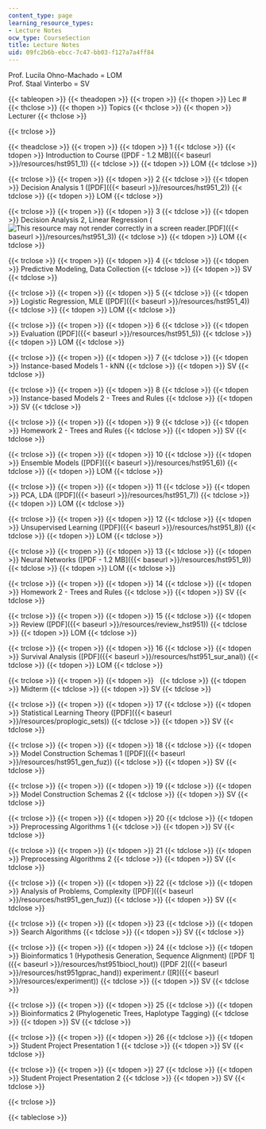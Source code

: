 ```yaml
---
content_type: page
learning_resource_types:
- Lecture Notes
ocw_type: CourseSection
title: Lecture Notes
uid: 09fc2b6b-ebcc-7c47-bb03-f127a7a4ff84
---
```


Prof. Lucila Ohno-Machado = LOM  
Prof. Staal Vinterbo = SV

{{< tableopen >}}
{{< theadopen >}}
{{< tropen >}}
{{< thopen >}}
Lec #
{{< thclose >}}
{{< thopen >}}
Topics
{{< thclose >}}
{{< thopen >}}
Lecturer
{{< thclose >}}

{{< trclose >}}

{{< theadclose >}}
{{< tropen >}}
{{< tdopen >}}
1
{{< tdclose >}}
{{< tdopen >}}
Introduction to Course ([PDF - 1.2 MB]({{< baseurl >}}/resources/hst951_1))
{{< tdclose >}}
{{< tdopen >}}
LOM
{{< tdclose >}}

{{< trclose >}}
{{< tropen >}}
{{< tdopen >}}
2
{{< tdclose >}}
{{< tdopen >}}
Decision Analysis 1 ([PDF]({{< baseurl >}}/resources/hst951_2))
{{< tdclose >}}
{{< tdopen >}}
LOM
{{< tdclose >}}

{{< trclose >}}
{{< tropen >}}
{{< tdopen >}}
3
{{< tdclose >}}
{{< tdopen >}}
Decision Analysis 2, Linear Regression (![This resource may not render correctly in a screen reader.](/images/inacessible.gif)[PDF]({{< baseurl >}}/resources/hst951_3))
{{< tdclose >}}
{{< tdopen >}}
LOM
{{< tdclose >}}

{{< trclose >}}
{{< tropen >}}
{{< tdopen >}}
4
{{< tdclose >}}
{{< tdopen >}}
Predictive Modeling, Data Collection
{{< tdclose >}}
{{< tdopen >}}
SV
{{< tdclose >}}

{{< trclose >}}
{{< tropen >}}
{{< tdopen >}}
5
{{< tdclose >}}
{{< tdopen >}}
Logistic Regression, MLE ([PDF]({{< baseurl >}}/resources/hst951_4))
{{< tdclose >}}
{{< tdopen >}}
LOM
{{< tdclose >}}

{{< trclose >}}
{{< tropen >}}
{{< tdopen >}}
6
{{< tdclose >}}
{{< tdopen >}}
Evaluation ([PDF]({{< baseurl >}}/resources/hst951_5))
{{< tdclose >}}
{{< tdopen >}}
LOM
{{< tdclose >}}

{{< trclose >}}
{{< tropen >}}
{{< tdopen >}}
7
{{< tdclose >}}
{{< tdopen >}}
Instance-based Models 1 - kNN
{{< tdclose >}}
{{< tdopen >}}
SV
{{< tdclose >}}

{{< trclose >}}
{{< tropen >}}
{{< tdopen >}}
8
{{< tdclose >}}
{{< tdopen >}}
Instance-based Models 2 - Trees and Rules
{{< tdclose >}}
{{< tdopen >}}
SV
{{< tdclose >}}

{{< trclose >}}
{{< tropen >}}
{{< tdopen >}}
9
{{< tdclose >}}
{{< tdopen >}}
Homework 2 - Trees and Rules
{{< tdclose >}}
{{< tdopen >}}
SV
{{< tdclose >}}

{{< trclose >}}
{{< tropen >}}
{{< tdopen >}}
10
{{< tdclose >}}
{{< tdopen >}}
Ensemble Models ([PDF]({{< baseurl >}}/resources/hst951_6))
{{< tdclose >}}
{{< tdopen >}}
LOM
{{< tdclose >}}

{{< trclose >}}
{{< tropen >}}
{{< tdopen >}}
11
{{< tdclose >}}
{{< tdopen >}}
PCA, LDA ([PDF]({{< baseurl >}}/resources/hst951_7))
{{< tdclose >}}
{{< tdopen >}}
LOM
{{< tdclose >}}

{{< trclose >}}
{{< tropen >}}
{{< tdopen >}}
12
{{< tdclose >}}
{{< tdopen >}}
Unsupervised Learning ([PDF]({{< baseurl >}}/resources/hst951_8))
{{< tdclose >}}
{{< tdopen >}}
LOM
{{< tdclose >}}

{{< trclose >}}
{{< tropen >}}
{{< tdopen >}}
13
{{< tdclose >}}
{{< tdopen >}}
Neural Networks ([PDF - 1.2 MB]({{< baseurl >}}/resources/hst951_9))
{{< tdclose >}}
{{< tdopen >}}
LOM
{{< tdclose >}}

{{< trclose >}}
{{< tropen >}}
{{< tdopen >}}
14
{{< tdclose >}}
{{< tdopen >}}
Homework 2 - Trees and Rules
{{< tdclose >}}
{{< tdopen >}}
SV
{{< tdclose >}}

{{< trclose >}}
{{< tropen >}}
{{< tdopen >}}
15
{{< tdclose >}}
{{< tdopen >}}
Review ([PDF]({{< baseurl >}}/resources/review_hst951))
{{< tdclose >}}
{{< tdopen >}}
LOM
{{< tdclose >}}

{{< trclose >}}
{{< tropen >}}
{{< tdopen >}}
16
{{< tdclose >}}
{{< tdopen >}}
Survival Analysis ([PDF]({{< baseurl >}}/resources/hst951_sur_anal))
{{< tdclose >}}
{{< tdopen >}}
LOM
{{< tdclose >}}

{{< trclose >}}
{{< tropen >}}
{{< tdopen >}}
 
{{< tdclose >}}
{{< tdopen >}}
Midterm
{{< tdclose >}}
{{< tdopen >}}
SV
{{< tdclose >}}

{{< trclose >}}
{{< tropen >}}
{{< tdopen >}}
17
{{< tdclose >}}
{{< tdopen >}}
Statistical Learning Theory ([PDF]({{< baseurl >}}/resources/proplogic_sets))
{{< tdclose >}}
{{< tdopen >}}
SV
{{< tdclose >}}

{{< trclose >}}
{{< tropen >}}
{{< tdopen >}}
18
{{< tdclose >}}
{{< tdopen >}}
Model Construction Schemas 1 ([PDF]({{< baseurl >}}/resources/hst951_gen_fuz))
{{< tdclose >}}
{{< tdopen >}}
SV
{{< tdclose >}}

{{< trclose >}}
{{< tropen >}}
{{< tdopen >}}
19
{{< tdclose >}}
{{< tdopen >}}
Model Construction Schemas 2
{{< tdclose >}}
{{< tdopen >}}
SV
{{< tdclose >}}

{{< trclose >}}
{{< tropen >}}
{{< tdopen >}}
20
{{< tdclose >}}
{{< tdopen >}}
Preprocessing Algorithms 1
{{< tdclose >}}
{{< tdopen >}}
SV
{{< tdclose >}}

{{< trclose >}}
{{< tropen >}}
{{< tdopen >}}
21
{{< tdclose >}}
{{< tdopen >}}
Preprocessing Algorithms 2
{{< tdclose >}}
{{< tdopen >}}
SV
{{< tdclose >}}

{{< trclose >}}
{{< tropen >}}
{{< tdopen >}}
22
{{< tdclose >}}
{{< tdopen >}}
Analysis of Problems, Complexity ([PDF]({{< baseurl >}}/resources/hst951_gen_fuz))
{{< tdclose >}}
{{< tdopen >}}
SV
{{< tdclose >}}

{{< trclose >}}
{{< tropen >}}
{{< tdopen >}}
23
{{< tdclose >}}
{{< tdopen >}}
Search Algorithms
{{< tdclose >}}
{{< tdopen >}}
SV
{{< tdclose >}}

{{< trclose >}}
{{< tropen >}}
{{< tdopen >}}
24
{{< tdclose >}}
{{< tdopen >}}
Bioinformatics 1 (Hypothesis Generation, Sequence Alignment) ([PDF 1]({{< baseurl >}}/resources/hst951biocl_hout)) ([PDF 2]({{< baseurl >}}/resources/hst951gprac_hand)) experiment.r ([R]({{< baseurl >}}/resources/experiment))
{{< tdclose >}}
{{< tdopen >}}
SV
{{< tdclose >}}

{{< trclose >}}
{{< tropen >}}
{{< tdopen >}}
25
{{< tdclose >}}
{{< tdopen >}}
Bioinformatics 2 (Phylogenetic Trees, Haplotype Tagging)
{{< tdclose >}}
{{< tdopen >}}
SV
{{< tdclose >}}

{{< trclose >}}
{{< tropen >}}
{{< tdopen >}}
26
{{< tdclose >}}
{{< tdopen >}}
Student Project Presentation 1
{{< tdclose >}}
{{< tdopen >}}
SV
{{< tdclose >}}

{{< trclose >}}
{{< tropen >}}
{{< tdopen >}}
27
{{< tdclose >}}
{{< tdopen >}}
Student Project Presentation 2
{{< tdclose >}}
{{< tdopen >}}
SV
{{< tdclose >}}

{{< trclose >}}

{{< tableclose >}}